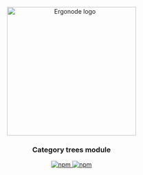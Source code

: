 
<p align="center">
  <a href="https://ergonode.com" rel="noopener noreferrer">
    <img width="300" src="https://ergonode.com/img/logo-dark.svg" alt="Ergonode logo">
  </a>
</p>
<h3 align="center">Category trees module</h3>
<p align="center">
  <a href="https://www.npmjs.com/package/@ergonode/category-trees">
    <img alt="npm" src="https://img.shields.io/npm/v/@ergonode/category-trees">
  </a>
  <a href="https://www.npmjs.com/package/@ergonode/category-trees">
    <img alt="npm" src="https://img.shields.io/npm/l/@ergonode/category-trees">
  </a>
</p>
<br>